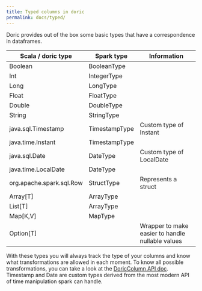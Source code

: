 ```yaml
---
title: Typed columns in doric
permalink: docs/typed/
---
```

Doric provides out of the box some basic types that have a correspondence in dataframes.


|Scala / doric type | Spark type| Information |
|-------------------|-----------|---|
|Boolean|BooleanType|
|Int|IntegerType|
|Long|LongType|
|Float|FloatType|
|Double|DoubleType|
|String| StringType|
|java.sql.Timestamp| TimestampType| Custom type of Instant|
|java.time.Instant|TimestampType|
|java.sql.Date|DateType| Custom type of LocalDate|
|java.time.LocalDate|DateType|
|org.apache.spark.sql.Row|StructType|Represents a struct|
|Array[T]|ArrayType|
|List[T]|ArrayType|
|Map[K,V]|MapType|
|Option[T]| |Wrapper to make easier to handle nullable values|

With these types you will always track the type of your columns and know what transformations are allowed in each moment.
To know all possible transformations, you can take a look at the [DoricColumn API doc](/docs/api/latest/doric/DoricColumn.html).
Timestamp and Date are custom types derived from the most modern API of time manipulation spark can handle.

